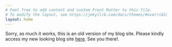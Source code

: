 ```yaml
---
# Feel free to add content and custom Front Matter to this file.
# To modify the layout, see https://jekyllrb.com/docs/themes/#overriding-theme-defaults
layout: home
---
```


Sorry, as much it works, this is an old version of my blog site. Please kindly access my new looking blog site [here](https://cmaronga.github.io/codecraft.blog/). See you there!.
